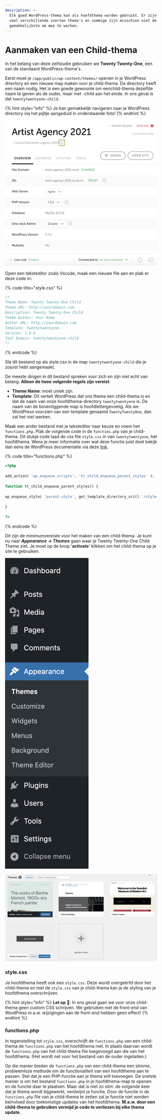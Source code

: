 ```yaml
---
description: >-
  Elk goed WordPress-thema kan als hoofdthema worden gebruikt. Er zijn echter
  veel verschillende soorten thema's en sommige zijn misschien niet de
  gemakkelijkste om mee te werken.
---
```


# Aanmaken van een Child-thema

In het belang van deze zelfstudie gebruiken we **Twenty Twenty-One**, een van de standaard WordPress-thema's.

Eerst moet je `/app/public/wp-content/themes/` openen in je WordPress directory en een nieuwe map maken voor je child-thema. De directory heeft een naam nodig. Het is een goede gewoonte om een ​​child-thema dezelfde naam te geven als de ouder, maar met -child aan het einde. In ons geval is dat `twentytwentyone-child`.

{% hint style="info" %}
Je kan gemakkelijk navigeren naar je WordPress directory via het pijltje aangeduid in onderstaande foto! 
{% endhint %}

![](../../.gitbook/assets/image%20%28138%29.png)

Open een teksteditor zoals Vscode, maak een nieuwe file aan en plak er deze code in:

{% code title="style.css" %}
```css
/*
Theme Name: Twenty Twenty-One Child
Theme URL: http://yourdomain.com
Description: Twenty Twenty-One Child
Theme Author: Your Name
Author URL: http://yourdomain.com
Template: twentytwentyone
Version: 1.0.0
Text Domain: twentytwentyone-child
*/
```
{% endcode %}

Sla dit bestand op als style.css in de map `twentytwentyone-child` die je zojuist hebt aangemaakt.

De meeste dingen in dit bestand spreken voor zich en zijn niet echt van belang. **Alleen de twee volgende regels zijn vereist**:

* **Theme Name**: moet uniek zijn.
* **Template**: Dit vertelt WordPress dat ons thema een child-thema is en dat de naam van onze hoofdthema-directory `twentytwentyone` is. De naam van de bovenliggende map is hoofdlettergevoelig. Als we WordPress voorzien van een template genaamd `TwentyTwentyOne`, dan zal het niet werken.

Maak een ander bestand met je teksteditor naar keuze en noem het `functions.php`. Plak de volgende code in de `functies.php` van je child-thema. Dit stukje code laad de css file `style.css` in van `twentytwentyone`, het hoofdthema. Wens je meer informatie over wat deze functie juist doet bekijk dan eens de WordPress documentatie via deze [link](https://developer.wordpress.org/themes/advanced-topics/child-themes/).

{% code title="functions.php" %}
```php
<?php

add_action( 'wp_enqueue_scripts', 'tt_child_enqueue_parent_styles' );

function tt_child_enqueue_parent_styles() {

wp_enqueue_style( 'parent-style', get_template_directory_uri().'/style.css' );

}

?>
```
{% endcode %}

Dit zijn de minimumvereiste voor het maken van een child-thema. Je kunt nu naar _**Appearance -&gt; Themes**_ gaan waar je Twenty Twenty-One Child Theme ziet. Je moet op de knop '**activate**' klikken om het child-thema op je site te gebruiken.

![](../../.gitbook/assets/image%20%284%29.png)

![](../../.gitbook/assets/image%20%28126%29.png)

### style.css

Je hoofdthema heeft ook een `style.css`. Deze wordt overgeërfd door het child-thema en met de `style.css` van je child-thema kan je de styling van je hoofdthema overschrijven. 

{% hint style="info" %}
**Let op** 👀: In ons geval gaan we voor onze child-thema geen custom CSS schrijven. We gebruiken niet de front-end van WordPress m.a.w. wijzigingen aan de front-end hebben geen effect!
{% endhint %}

### functions.php

In tegenstelling tot `style.css`, overschrijft de `functions.php` van een child-thema de `functions.php` van het hoofdthema niet. In plaats daarvan wordt de `functions.php` van het child-thema file toegevoegd aan die van het hoofdthema. \(Het wordt net voor het bestand van de ouder ingeladen.\)

Op die manier bieden de `functions.php` van een child-thema een slimme, probleemloze methode om de functionaliteit van een hoofdthema aan te passen. Stel dat je een PHP-functie aan je thema wilt toevoegen. De snelste manier is om het bestand `functions.php` in je hoofdthema-map te openen en de functie daar te plaatsen. Maar dat is niet zo slim: de volgende keer dat je thema wordt bijgewerkt, verdwijnt je functie. Door de functie in de `functions.php` file van je child-thema te zetten zal je functie niet worden beïnvloed door toekomstige updates van het hoofdthema. **M.a.w. door een child-thema te gebruiken vermijd je code te verliezen bij elke thema update.**

